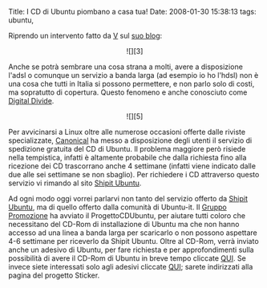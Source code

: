 Title: I CD di Ubuntu piombano a casa tua!
Date:  2008-01-30 15:38:13
tags: ubuntu,

Riprendo un intervento fatto da [V][1] sul [suo blog][2]:

<center>![][3]</center>

Anche se potrà sembrare una cosa strana a molti, avere a disposizione l'adsl o
comunque un servizio a banda larga (ad esempio io ho l'hdsl) non è una cosa
che tutti in Italia si possono permettere, e non parlo solo di costi, ma
sopratutto di copertura. Questo fenomeno e anche conosciuto come [Digital
Divide][4].

<center>![][5]</center>

Per avvicinarsi a Linux oltre alle numerose occasioni offerte dalle riviste
specializzate, [Canonical][6] ha messo a disposizione degli utenti il servizio
di spedizione gratuita del CD di Ubuntu. Il problema maggiore però risiede
nella tempistica, infatti è altamente probabile che dalla richiesta fino alla
ricezione dei CD trascorrano anche 4 settimane (infatti viene indicato dalle
due alle sei settimane se non sbaglio). Per richiedere i CD attraverso questo
servizio vi rimando al sito [Shipit Ubuntu][7].


Ad ogni modo oggi vorrei
parlarvi non tanto del servizio offerto da [Shipit Ubuntu][7], ma di quello
offerto dalla comunità di Ubuntu-it. Il [Gruppo Promozione][8] ha avviato il
ProgettoCDUbuntu, per aiutare tutti coloro che necessitano del CD-Rom di
installazione di Ubuntu ma che non hanno accesso ad una linea a banda larga
per scaricarlo o non possono aspettare 4-6 settimane per riceverlo da Shipit
Ubuntu. Oltre al CD-Rom, verrà inviato anche un adesivo di Ubuntu, per fare
richiesta e per approfondimenti sulla possibilità di avere il CD-Rom di Ubuntu
in breve tempo cliccate [QUI][9]. Se invece siete interessati solo agli
adesivi cliccate [QUI][10]; sarete indirizzati alla pagina del progetto
Sticker.

   [1]: http://wiki.ubuntu-it.org/RiccardoFilippone

   [2]: http://ethernaly.altervista.org/it/ubuntu_ottenere_cd.php

   [3]: http://dl.dropbox.com/u/369614/blog/img_red/91755061cj5.jpg

   [4]: http://it.wikipedia.org/wiki/Digital_divide

   [5]: http://dl.dropbox.com/u/369614/blog/img_red/manixubuntucq0.png

   [6]: http://www.canonical.com/

   [7]: https://shipit.ubuntu.com/

   [8]: http://wiki.ubuntu-it.org/GruppoPromozione

   [9]: http://wiki.ubuntu-it.org/GruppoPromozione/ProgettoCDUbuntu

   [10]: http://wiki.ubuntu-it.org/GruppoPromozione/StickerUbuntu
